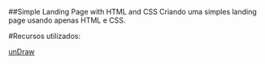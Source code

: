 ##Simple Landing Page with HTML and CSS
 Criando uma simples landing page usando apenas HTML e CSS.


#Recursos utilizados:

<a href='https://undraw.co/search'>unDraw</a> 
